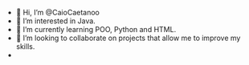 - 👋 Hi, I’m @CaioCaetanoo
- 👀 I’m interested in Java.
- 🌱 I’m currently learning POO, Python and HTML.
- 💞️ I’m looking to collaborate on projects that allow me to improve my skills.
- 
<!---
CaioCaetanoo/CaioCaetanoo is a ✨ special ✨ repository because its `README.md` (this file) appears on your GitHub profile.
You can click the Preview link to take a look at your changes.
--->
